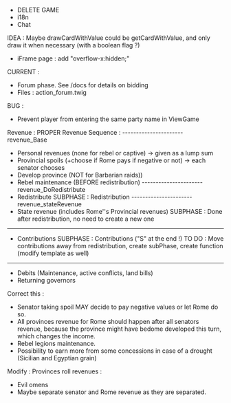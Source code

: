 * DELETE GAME
* i18n
* Chat

IDEA :
Maybe drawCardWithValue could be getCardWithValue, and only draw it when necessary (with a boolean flag ?)
* iFrame page : add "overflow-x:hidden;"

CURRENT :
- Forum phase. See /docs for details on bidding
- Files : action_forum.twig

BUG :
- Prevent player from entering the same party name in ViewGame

Revenue :
PROPER Revenue Sequence :
---------------------- revenue_Base
- Personal revenues (none for rebel or captive) -> given as a lump sum
- Provincial spoils (+choose if Rome pays if negative or not) -> each senator chooses
- Develop province (NOT for Barbarian raids))
- Rebel maintenance (BEFORE redistribution)
---------------------- revenue_DoRedistribute
- Redistribute SUBPHASE : Redistribution
---------------------- revenue_stateRevenue
- State revenue (includes Rome''s Provincial revenues) SUBPHASE : Done after redistribution, no need to create a new one
----------------------
- Contributions SUBPHASE : Contributions ("S" at the end !)
TO DO : Move contributions away from redistribution, create subPhase, create function (modify template as well)
----------------------
- Debits (Maintenance, active conflicts, land bills)
- Returning governors

Correct this :
- Senator taking spoil MAY decide to pay negative values or let Rome do so.
- All provinces revenue for Rome should happen after all senators revenue, because the province might have bedome developed this turn, which changes the income.
- Rebel legions maintenance.
- Possibility to earn more from some concessions in case of a drought (Sicilian and Egyptian grain)

Modify : Provinces roll revenues :
- Evil omens
- Maybe separate senator and Rome revenue as they are separated.